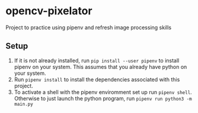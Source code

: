 # opencv-pixelator

Project to practice using pipenv and refresh image processing skills

## Setup

1. If it is not already installed, run `pip install --user pipenv` to install pipenv on your system. This assumes that you already have python on your system.
2. Run `pipenv install` to install the dependencies associated with this project.
3. To activate a shell with the pipenv enviromment set up run `pipenv shell`. Otherwise to just launch the python program, run `pipenv run python3 -m main.py`
